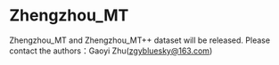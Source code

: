 # Zhengzhou_MT

Zhengzhou_MT and Zhengzhou_MT++ dataset will be released. Please contact the authors：Gaoyi Zhu(zgybluesky@163.com)
